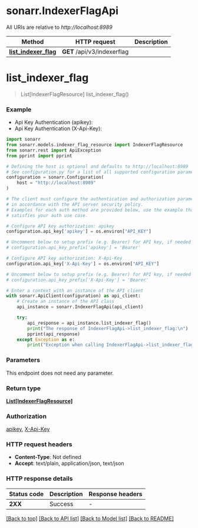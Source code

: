 # sonarr.IndexerFlagApi

All URIs are relative to *http://localhost:8989*

Method | HTTP request | Description
------------- | ------------- | -------------
[**list_indexer_flag**](IndexerFlagApi.md#list_indexer_flag) | **GET** /api/v3/indexerflag | 


# **list_indexer_flag**
> List[IndexerFlagResource] list_indexer_flag()



### Example

* Api Key Authentication (apikey):
* Api Key Authentication (X-Api-Key):

```python
import sonarr
from sonarr.models.indexer_flag_resource import IndexerFlagResource
from sonarr.rest import ApiException
from pprint import pprint

# Defining the host is optional and defaults to http://localhost:8989
# See configuration.py for a list of all supported configuration parameters.
configuration = sonarr.Configuration(
    host = "http://localhost:8989"
)

# The client must configure the authentication and authorization parameters
# in accordance with the API server security policy.
# Examples for each auth method are provided below, use the example that
# satisfies your auth use case.

# Configure API key authorization: apikey
configuration.api_key['apikey'] = os.environ["API_KEY"]

# Uncomment below to setup prefix (e.g. Bearer) for API key, if needed
# configuration.api_key_prefix['apikey'] = 'Bearer'

# Configure API key authorization: X-Api-Key
configuration.api_key['X-Api-Key'] = os.environ["API_KEY"]

# Uncomment below to setup prefix (e.g. Bearer) for API key, if needed
# configuration.api_key_prefix['X-Api-Key'] = 'Bearer'

# Enter a context with an instance of the API client
with sonarr.ApiClient(configuration) as api_client:
    # Create an instance of the API class
    api_instance = sonarr.IndexerFlagApi(api_client)

    try:
        api_response = api_instance.list_indexer_flag()
        print("The response of IndexerFlagApi->list_indexer_flag:\n")
        pprint(api_response)
    except Exception as e:
        print("Exception when calling IndexerFlagApi->list_indexer_flag: %s\n" % e)
```



### Parameters

This endpoint does not need any parameter.

### Return type

[**List[IndexerFlagResource]**](IndexerFlagResource.md)

### Authorization

[apikey](../README.md#apikey), [X-Api-Key](../README.md#X-Api-Key)

### HTTP request headers

 - **Content-Type**: Not defined
 - **Accept**: text/plain, application/json, text/json

### HTTP response details

| Status code | Description | Response headers |
|-------------|-------------|------------------|
**2XX** | Success |  -  |

[[Back to top]](#) [[Back to API list]](../README.md#documentation-for-api-endpoints) [[Back to Model list]](../README.md#documentation-for-models) [[Back to README]](../README.md)

